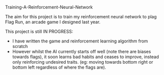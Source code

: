 Training-A-Reinforcement-Neural-Network

The aim for this project is to train my reinforcement neural network to plag Flag Run, an arcade game I designed last year.

This project is still IN PROGRESS:

- I have written the game and reinforcement learning algorithm from scratch
- However whilst the AI currently starts off well (note there are biases towards flags), it soon learns bad habits and ceases to improve, instead only reinforcing undesired traits. (eg: moving towards bottom right or bottom left regardless of where the flags are).
